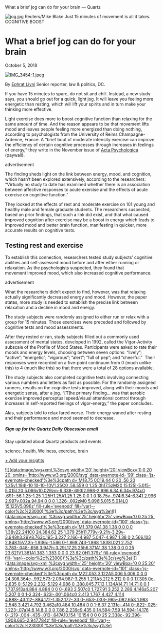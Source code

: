 What a brief jog can do for your brain — Quartz

![jog.jpg](../_resources/970e7ecaf789f6f08779eb79cdb6b592.jpg)
Reuters/Mike Blake
Just 15 minutes of movement is all it takes.
COGNITIVE BOOST

# What a brief jog can do for your brain

October 5, 2018

[ ![IMG_3454-1.jpeg](../_resources/0964ac4a373bccb66692335aabf9fb12.jpg)](https://qz.com/author/livniqz/)

By [Ephrat Livni](https://qz.com/author/livniqz/)
Senior reporter, law & politics, DC.

If you have 15 minutes to spare, do not sit and chill. Instead, a new study says, you should go out for a quick, light jog. It will leave you feeling more energetic than resting, which will lift your spirits and in turn make your thinking more effective.

Light exercise does more to boost cognitive function than relaxing for the same amount of time. And the reason appears to be that movement lifts mood and leaves people feeling more energized than doing nothing, according to psychologists from the University of Reims Champagne-Ardenne, France. A “brief bout of moderate intensity exercise can improve the efficiency of certain cognitive processes through increases in feelings of energy,” they write in the November issue of [Acta Psychologica](https://www.sciencedirect.com/science/article/pii/S0001691817301336?dgcid=raven_sd_via_email) (paywall).

advertisement

The finding sheds light on the link between energy, mood, and cognition, which hasn’t been explored extensively, according to the researchers: “Virtually no study to date has examined whether there is an association between affective responses to acute exercise and the effects of acute exercise on cognitive function.”

They looked at the effects of rest and moderate exercise on 101 young and healthy male and female graduate students. The researchers suspected, based on prior findings, that such a link did exist, and that what caused improved cognition after exercise may be a boost in energy which leads to improved mood and better brain function, manifesting in quicker, more accurate results on cognitive tests.

## Testing rest and exercise

To establish this connection, researchers tested study subjects’ cognitive abilities and self-assessed mood before and after either running or relaxation. As the psychologists suspected, they found that movement improved mood, which also increased cognitive performance.

advertisement

What the researchers didn’t expect to find, however, was that relaxing actually significantly decreased energy and mood. However, the paper states, more study is needed to establish the precise link between relaxation and a decline in mood and energy.

The study subjects were randomly assigned to either run or relax with a group for 15 minutes. Those exercises were preceded and followed by cognitive tests and mood assessments.

After they rested or ran, study subjects filled out a commonly used assessment of mental states, developed in 1992, called the Vigor-Activity subscale of the Profile of Mood States. Participants were asked to rate their moods and energy levels, choosing between seven options: “lively”; “active”; “energetic”; “vigorous”; “alert”; “full of pep”; and “cheerful.”  Their responses were recorded on a five-point continuum from 0 (much unlike this) to 4 (much like this) so that there were a total of 28 options available.

The study subjects also completed cognitive tests involving connecting various numbers and letters as fast as possible. For the randomly assigned runners, results on the cognitive tests improved, along with their moods and energetic sense, after a jog. “[T]he primary finding… was that aerobic exercise improved perceptual speed/visual attentional control through increases in self-reported feelings of vigor-energy,” the paper concludes.

Alas, subjects told to relax fared worse. Their energy waned after resting and their performance and mood seemed to decrease.

##### Sign up for the Quartz Daily Obsession email

Stay updated about Quartz products and events.

[science](https://qz.com/re/science/), [health](https://qz.com/re/health/), [Wellness](https://qz.com/re/wellness/), [exercise](https://qz.com/re/exercise/), [brain](https://qz.com/re/brain/)

[+ Add your insights](https://qz.com/co/1164966/what-a-brief-jog-can-do-for-your-brain/)

[![](data:image/svg+xml,%3csvg width='20' height='20' viewBox='0 0 20 20' xmlns='http://www.w3.org/2000/svg' data-evernote-id='99' class='js-evernote-checked'%3e%3cpath d='M18.75 0C19.44 0 20 .56 20 1.25v1.194l-10 10-10-10V1.25C0 .56.559 0 1.25 0h17.5zM20 15.125l-5.015-5.015L20 5.096v10.029zm-9.338-.693l2.998-2.996 6.34 6.34v.974c0 .691-.56 1.25-1.25 1.25H1.25A1.25 1.25 0 0 1 0 18.75v-.974l6.34-6.341 2.996 2.997v.002a.94.94 0 0 0 1.326-.002zM0 5.096l5.015 5.014L0 15.125V5.096z' fill-rule='evenodd' fill='var(--color%2c%23000)'%3e%3c/path%3e%3c/svg%3e)](https://qz.com/quartzy/1413808/heres-what-a-brief-jog-can-do-for-your-brain/mailto:?subject=Quartz%3A%20What%20a%20brief%20jog%20can%20do%20for%20your%20brain&body=https%3A%2F%2Fqz.com%2Fquartzy%2F1413808%2Fheres-what-a-brief-jog-can-do-for-your-brain%2F%0A%0AA%20new%20study%20shows%20that%20just%2015%20minutes%20of%20running%20can%20energize%20and%20increase%20attention%20and%20is%20more%20effective%20for%20the%20mind%20than%20relaxation.%0A%0ASign%20up%20for%20the%20Quartz%20Daily%20Brief%3A%20https%3A%2F%2Fqz.com%2Fdaily-brief)[![](data:image/svg+xml,%3csvg width='25' height='25' viewBox='0 0 25 25' xmlns='http://www.w3.org/2000/svg' data-evernote-id='100' class='js-evernote-checked'%3e%3cpath d='M1.379 0A1.38 1.38 0 0 0 0 1.38v22.241C0 24.384.62 25 1.379 25h11.779v-9.21h-3.29v-3.948h3.29V8.763c.195-3.227 2.166-4.987 5.047-4.987 1.38 0 2.566.103 2.848.15V7.3h-1.936c-1.566 0-1.868.743-1.868 1.838l.021 2.752 3.783-.048-.658 3.947h-3.29L17.25 25h6.371A1.38 1.38 0 0 0 25 23.621V1.381A1.383 1.383 0 0 0 23.62 0H1.379z' fill-rule='evenodd' fill='var(--color%2c%23000)'%3e%3c/path%3e%3c/svg%3e)](https://www.facebook.com/sharer.php?u=https%3A%2F%2Fqz.com%2Fquartzy%2F1413808%2Fheres-what-a-brief-jog-can-do-for-your-brain%2F&caption=qz.com%20%7C%20By%20Ephrat%20Livni)[![](data:image/svg+xml,%3csvg width='25' height='20' viewBox='0 0 25 20' xmlns='http://www.w3.org/2000/svg' data-evernote-id='101' class='js-evernote-checked'%3e%3cpath d='M22.053 3.122A5.006 5.006 0 0 0 24.308.364c-.992.573-2.094.987-3.255 1.211A5.212 5.212 0 0 0 17.305 0c-2.835 0-5.129 2.232-5.129 4.986 0 .388.045.77.13 1.134A14.71 14.71 0 0 1 1.737.913a4.884 4.884 0 0 0-.693 2.507c0 1.727.91 3.252 2.286 4.146a5.207 5.207 0 0 1-2.324-.623l-.001.064c0 2.413 1.767 4.427 4.114 4.888-.43.112-.884.172-1.352.172-.33 0-.653-.033-.965-.092.653 1.983 2.548 3.421 4.792 3.462a10.484 10.484 0 0 1-6.37 2.131c-.414 0-.822-.025-1.223-.07a14.8 14.8 0 0 0 7.86 2.239c9.435 0 14.594-7.59 14.594-14.176 0-.219-.004-.435-.013-.647A10.154 10.154 0 0 0 25 2.338c-.92.396-1.908.665-2.947.784z' fill-rule='evenodd' fill='var(--color%2c%23000)'%3e%3c/path%3e%3c/svg%3e)](https://twitter.com/intent/tweet?url=https%3A%2F%2Fqz.com%2Fquartzy%2F1413808%2F&text=What%20a%20brief%20jog%20can%20do%20for%20your%20brain&via=qz)